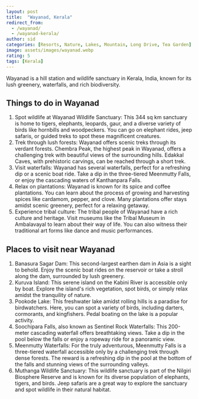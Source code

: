 ```yaml
---
layout: post
title:  "Wayanad, Kerala"
redirect_from:
  - /wayanad/
  - /wayanad-kerala/
author: sid
categories: [Resorts, Nature, Lakes, Mountain, Long Drive, Tea Garden]
image: assets/images/wayanad.webp
rating: 5
tags: [Kerala]
---
```

Wayanad is a hill station and wildlife sanctuary in Kerala, India, known for its lush greenery, waterfalls, and rich biodiversity.

<h2>Things to do in Wayanad</h2>

1. Spot wildlife at Wayanad Wildlife Sanctuary: This 344 sq km sanctuary is home to tigers, elephants, leopards, gaur, and a diverse variety of birds like hornbills and woodpeckers. You can go on elephant rides, jeep safaris, or guided treks to spot these magnificent creatures.
2. Trek through lush forests: Wayanad offers scenic treks through its verdant forests. Chembra Peak, the highest peak in Wayanad, offers a challenging trek with beautiful views of the surrounding hills. Edakkal Caves, with prehistoric carvings, can be reached through a short trek.
3. Visit waterfalls: Wayanad has several waterfalls, perfect for a refreshing dip or a scenic boat ride. Take a dip in the three-tiered Meenmutty Falls, or enjoy the cascading waters of Kanthanpara Falls.
4. Relax on plantations: Wayanad is known for its spice and coffee plantations. You can learn about the process of growing and harvesting spices like cardamom, pepper, and clove. Many plantations offer stays amidst scenic greenery, perfect for a relaxing getaway.
5. Experience tribal culture: The tribal people of Wayanad have a rich culture and heritage. Visit museums like the Tribal Museum in Ambalavayal to learn about their way of life. You can also witness their traditional art forms like dance and music performances.

<h2>Places to visit near Wayanad</h2>

1. Banasura Sagar Dam: This second-largest earthen dam in Asia is a sight to behold. Enjoy the scenic boat rides on the reservoir or take a stroll along the dam, surrounded by lush greenery.
2. Kuruva Island: This serene island on the Kabini River is accessible only by boat. Explore the island's rich vegetation, spot birds, or simply relax amidst the tranquility of nature.
3. Pookode Lake: This freshwater lake amidst rolling hills is a paradise for birdwatchers. Here, you can spot a variety of birds, including darters, cormorants, and kingfishers. Pedal boating on the lake is a popular activity.
4. Soochipara Falls, also known as Sentinel Rock Waterfalls: This 200-meter cascading waterfall offers breathtaking views. Take a dip in the pool below the falls or enjoy a ropeway ride for a panoramic view.
5. Meenmutty Waterfalls: For the truly adventurous, Meenmutty Falls is a three-tiered waterfall accessible only by a challenging trek through dense forests. The reward is a refreshing dip in the pool at the bottom of the falls and stunning views of the surrounding valleys.
6. Muthanga Wildlife Sanctuary: This wildlife sanctuary is part of the Nilgiri Biosphere Reserve and is known for its diverse population of elephants, tigers, and birds. Jeep safaris are a great way to explore the sanctuary and spot wildlife in their natural habitat.

<div class="pa-carousel-widget" style="width:100%; height:480px; display:none;"
  data-link="https://www.thrillophilia.com/cities/wayanad/things-to-do"
  data-title="Wayanad, Kerala"
  data-description="Resorts, Nature, Lakes, Mountain, Long Drive"
  data-delay="3">
  <object data="https://lh3.googleusercontent.com/pw/AP1GczNTaL8TTvqKDlPtDlk3S5FtghkiNBvAfJBdREbGC_R80-T6efaveKZxlJmj35uoOMq5he17-dxEUgvr4E5WE0evf9X9uJJPEcgtOx5Mk48kRuNBc4Mq=w960-rw-h720"></object>
  <object data="https://lh3.googleusercontent.com/pw/AP1GczNK8AbdCfT_LDuRSRstOBepGWXH9QjBxo9LAeG2kJ2dbR1oBMakKOvIsl1CD04XdfkIcZyRukh_iGhMaggUtJuCI7hmMLhD9N8eBpRm72eCZ0K_1lgo=w960-rw-h720"></object>
  <object data="https://lh3.googleusercontent.com/pw/AP1GczNvSkoK0cQZfqIMOeFiq23zRXHPnZE8jm9kG5UYzEUEJGhJ16ZaCzTNNZUHmcNmKjY4XsSuMuVwsab-JzN-ma4YwYaVbKYDO0zXyeGEiDZfmMInb53T=w960-rw-h720"></object>
  <object data="https://lh3.googleusercontent.com/pw/AP1GczMEAgXI_BJQXZOhcnqv_onYir_RlrtPfxdhqefP1IZSOu8Fv5AizVZHeISFLHp7Ck9MX4-ndhpvAHW9gN6gAzHJaXI-P0uUlIQS2EGAYatTZ625uVgz=w960-rw-h720"></object>
  <object data="https://lh3.googleusercontent.com/pw/AP1GczOZhV-2JDh4o0ad0eXoHD1oDrIflLgJNvDetkkpMzRwiteGJ1hR6vX7b5hwg0yrk4nwiapotLB69CqyoRNZThinE2RO6GKbH4mLOQLtYZ5149PH8n2S=w960-rw-h720"></object>
  <object data="https://lh3.googleusercontent.com/pw/AP1GczOWdXRXIY_O7o2RthWER4oShaguLZH4iXgTa7wyEp_0P_ClMrbh92JPTQCDuNNROXnOt8GCNkZT_Tq5hYUJunRHMb8Qiwo2lx1szdz_U5uvW_I1-hbS=w960-rw-h720"></object>
  <object data="https://lh3.googleusercontent.com/pw/AP1GczMkFVRwdNQrj-KJtg3V95iXTwzfECsFXjTSJkjo-enDao-7voIxRakmNDnLQJ5VDnmZOjKklivK3PD3mKOHFSzjDLiJbcfje5RxHV93LsrWw1iLoQs3=w960-rw-h720"></object>
  <object data="https://lh3.googleusercontent.com/pw/AP1GczPQ4NPG_lhWuDUuCcSQDiitfJEIhzJZher9CirChBPISSnnveYY5ZZUoEmB1yqLfX_AWsmrPA8bEXmGhJuoZ9JScC96CYdfQNoJIwU98epb15r4QWrO=w960-rw-h720"></object>
  <object data="https://lh3.googleusercontent.com/pw/AP1GczOnKgSbsvwcEBuX3UaS2KJZe_S33V-3dlU_NOp_iHNmW8f7p5fQzJV7jYzwjTb-77KTf0of5eAoB_e0FI6SnVyGP5uFHhGsEgD4JXGNXpit-QVA0qbR=w960-rw-h720"></object>
  <object data="https://lh3.googleusercontent.com/pw/AP1GczMlQquPRa3M90fpWDe1bwC2cdPzkRhilgfqzaJTOg7OjkxfLbM6PjEIOqtPLZYz1QojyG6h2vVb7nHohaZ20WvPqPYaxcJ7gtVBdjMgtmInr_QYuWFD=w960-rw-h720"></object>
  <object data="https://lh3.googleusercontent.com/pw/AP1GczNQ5bdAVuh9n9bXsIUmnFBiDutVvogMnHZJ2OhNswEnfZW2602PPxe8OlGuPds3EaEAvsCtKyGS9zgG6b0xDM54rqmdiJwxfhs6QGFJkvlkG4l23SDq=w960-rw-h720"></object>
  <object data="https://lh3.googleusercontent.com/pw/AP1GczOpugjhczpLwyYNRu_9A7wAttRpZmVffF7RDKlqACFUUnQZMpYSGPEIlAQn67EbxAwJfqGcNO0bshfVhD3unX6MCSTVLA9R_9cWA8fFIO6PseCuhgJR=w960-rw-h720"></object>
  <object data="https://lh3.googleusercontent.com/pw/AP1GczNvHMMOHmVhUoEBSlnJD_uJjHcUs3ho0DSD2o1eClOb3vCldtlpt3Ryw2WUi8FZB8c4kU1qvCEkHyIm4ZOojUjujcW6tOQ73QPNWCfYuUZT_B52HRFT=w960-rw-h720"></object>
  <object data="https://lh3.googleusercontent.com/pw/AP1GczO9qTiU_N2xZ4VkIQW-udQAOetqWhJIgkUXcDCUChfHx4hIB_IYBOLbrqfLUU2XwvVKBpwPyYFrSCQ6xgKQZJhFYFrPnLduWZIY625VvXSUGILCiCqt=w960-rw-h720"></object>
  <object data="https://lh3.googleusercontent.com/pw/AP1GczO08tk-mZJJZ0kE2dPOyC1s8otpeBoYBQVmzcG6ubgSm0KRsrmoJg5b-ln37I9bLtxMFEsiERecyhbW2I-N96cYw1tE3a1mlcscxukocQj34afbSLpi=w960-rw-h720"></object>
  <object data="https://lh3.googleusercontent.com/pw/AP1GczOqysT0_U-wVVl9AoPHs7W6KYnXjwUMcyBym8oToemeGBe3K2jrsX13uK8OaYYsjDlqJJT9GXh4-ejXy1xE1tHJ-AGfJ9qTnp1GSnlHiAsfPtR44817=w960-rw-h720"></object>
  <object data="https://lh3.googleusercontent.com/pw/AP1GczMfYJgVw2MeVTXGDpfRVDBVGcX6yFmT9Txqv4YpyN4XmxlrPxHRFMteO_yCrFwciYY8sNMt0PPBjQF0f_GryWQK_0KPS2vpx4lCp0zqO8gzmOo6tzDk=w960-rw-h720"></object>
  <object data="https://lh3.googleusercontent.com/pw/AP1GczMrVhLevN79SHeV7BRoc0amw1x3Y4GM-um0pwbEF4phHclCAI7fomxTKSpjzz1WyUoT93ml7K0panSR5DpkRuw8YWhtdmmByXDilFwqS6LaAdM27PCR=w960-rw-h720"></object>
  <object data="https://lh3.googleusercontent.com/pw/AP1GczPZ57fBqqdFcs4s599ZIQz0m7YLLAqx1w2Uv3Rk_XlIIwpO-3HVMTY5HIyTH57jatqcD8NQB8w_Fepa0yeIEHW08lCcmINVq3b1W6FZ05CqNEg9UMNw=w960-rw-h720"></object>
  <object data="https://lh3.googleusercontent.com/pw/AP1GczOcqhNOzeZyt4J_Y6C0biDhAkpF_-mBd8hV6e-u88fdmYMZmHw1_D_uh5qvBamfXg8QbKuVm9Us2vUrmpY2_yJtgBmEmpUFaic0vWAOnABm4PO-OK7n=w960-rw-h720"></object>
  <object data="https://lh3.googleusercontent.com/pw/AP1GczOPk4Dr0_7OXImzX9-hBbv5YB4THwPZKfqpVy50IeGYJ9tY6EZzK-qSJLZavz_tdBzCBWrX0URMuz-3DyYFQiIjp-nEIOSBupJlOtSPuiQL_h9tlFj_=w960-rw-h720"></object>
  <object data="https://lh3.googleusercontent.com/pw/AP1GczP9vry_ytmPXaRrL2O583HgoPJlKXA-f6_q9LudztYPzfhX7FAoyuhSJ4pmaEk-5FzU0jnQ875Mc_ufwTp_GVtX-Z4GO_0THAfce_uQ-WHtgQywNToR=w960-rw-h720"></object>
  <object data="https://lh3.googleusercontent.com/pw/AP1GczPWlYJez9op6vMcCyLBpz_lzV1aD4Txj6AcqCAE7Tp5ptz1tuLC2Y6Wpimjd59HIf_FCL53eWN_tzUEKTIi6Ki7gSYduqK2y5fZs46LydewSij8Y1Id=w960-rw-h720"></object>
  <object data="https://lh3.googleusercontent.com/pw/AP1GczNaxnAsz-YUOO2Vhu5ZJDM2iDu1IZ4vpE28wzeBV9lCNOn4T1QrNip79bcm22pR1HREie--wKsRE6pyTaQ4RtPRfbnaVxSL-zbCVa4NEIp-zv6r2Fmr=w960-rw-h720"></object>
  <object data="https://lh3.googleusercontent.com/pw/AP1GczPMk_GhdNU0qidV-UAlHQZBt8lDt8yMMK420p3TViOIZwG80WJANKz6HiSWm-qLi61N_fA8VmdzWX9ZeriZxwreE98iu_YLxauPfR8Z4LvPE8cwy9L1=w960-rw-h720"></object>
  <object data="https://lh3.googleusercontent.com/pw/AP1GczPHftGKtyUeJhcMrzhEQUkek7o2EHXI3qIDI8iVFvA7K_Z2zEPgwlXzHr9yAKsaDKNrilpJTqi7crPCnjKDqIB35uBwHm0FkhT3amRdVCER-vBJf8Qt=w960-rw-h720"></object>
  <object data="https://lh3.googleusercontent.com/pw/AP1GczNME1nChQM_35hku5aUCrsJJe1hJjyA96vWvaSGYR5F5PaxUJ7nRxv3OXo8QvYaIlD2sMPxTungIZha40Rqhn0UbDuZV823Nh7BrgPiutRwwqwXRODA=w960-rw-h720"></object>
  <object data="https://lh3.googleusercontent.com/pw/AP1GczPaO251gaHoAaOW4j-GPtgfe0DrHXKd8p-12z6ZHLFpfGw5rFa54H9yodjY-JfjIRChM_KynsdRKIXZMjZOerd--mAejVo4xxoAvPNMkmX5NZNX5SNX=w960-rw-h720"></object>
  <object data="https://lh3.googleusercontent.com/pw/AP1GczMeMZKxOWAmxyfdJftA5o79AYCyRY1UhbEn_-4wxmpV4koOQ3cSTxrNZUgqoMa2gccdGagd29GvvsKfiEJBnpG5wp8DukMujKqiVuUyfXINaO-mHB6I=w960-rw-h720"></object>
  <object data="https://lh3.googleusercontent.com/pw/AP1GczP75JyY9zYOKTEFOAYs1GYx45OAvhpVea-9PZ-WESUbhk3gFN8htiVaIlVzpOgIolgO_PVKV6jawhm9_l4HGi3yaL9zIlCD-fsoAm0-7B-HXvZ2zYl7=w960-rw-h720"></object>
  <object data="https://lh3.googleusercontent.com/pw/AP1GczN_NsA_5XapE59th-Sfa8RX98ED5Skqo2bNMqaNkC2sHUHwb80XOErx2kfBhWPyO-XNxqXqjpgMu4UKcKVzjh_v3s8ye5FdBGBuGiOrFsCWEYtAVCQ7=w960-rw-h720"></object>
  <object data="https://lh3.googleusercontent.com/pw/AP1GczNTvzDsEPjBMipkpa--7-jRgelFHRlPYhL1av_G9onOCwRUHqhLbQaWskdIS0YhvsJXw_AbPaQMUVYBi3wEkXVGgtuaMeK3xTTDiJnidjnXw9CrojnA=w960-rw-h720"></object>
  <object data="https://lh3.googleusercontent.com/pw/AP1GczOyc8Eryw6tnr17zMbmcC2dp_VNMZ4IyGqB-nkmY09Gt1CvVeVEl5GgFK1zTxdWb8xRYhF6rskJPKH4gOEh0mV6oSoiLhIdfpPrHj1bicY5G11gX_JI=w960-rw-h720"></object>
  <object data="https://lh3.googleusercontent.com/pw/AP1GczMEGxbgSWJDMPo1PkjKXMcgSMoSL_rtE4uGLz7i6quhswsqCCKXMKT_kyR41DktcaJo1gS80os-u9X3-1m5_6j_LV9kAaKIq632t76WjDdDtt7dpmms=w960-rw-h720"></object>
</div>
